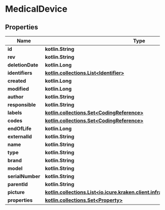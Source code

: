 
# MedicalDevice

## Properties
Name | Type | Description | Notes
------------ | ------------- | ------------- | -------------
**id** | **kotlin.String** |  |  [optional]
**rev** | **kotlin.String** |  |  [optional]
**deletionDate** | **kotlin.Long** |  |  [optional]
**identifiers** | [**kotlin.collections.List&lt;Identifier&gt;**](Identifier.md) |  | 
**created** | **kotlin.Long** |  |  [optional]
**modified** | **kotlin.Long** |  |  [optional]
**author** | **kotlin.String** |  |  [optional]
**responsible** | **kotlin.String** |  |  [optional]
**labels** | [**kotlin.collections.Set&lt;CodingReference&gt;**](CodingReference.md) |  | 
**codes** | [**kotlin.collections.Set&lt;CodingReference&gt;**](CodingReference.md) |  | 
**endOfLife** | **kotlin.Long** |  |  [optional]
**externalId** | **kotlin.String** |  |  [optional]
**name** | **kotlin.String** |  |  [optional]
**type** | **kotlin.String** |  |  [optional]
**brand** | **kotlin.String** |  |  [optional]
**model** | **kotlin.String** |  |  [optional]
**serialNumber** | **kotlin.String** |  |  [optional]
**parentId** | **kotlin.String** |  |  [optional]
**picture** | [**kotlin.collections.List&lt;io.icure.kraken.client.infrastructure.ByteArrayWrapper&gt;**](io.icure.kraken.client.infrastructure.ByteArrayWrapper.md) |  |  [optional]
**properties** | [**kotlin.collections.Set&lt;Property&gt;**](Property.md) |  | 



